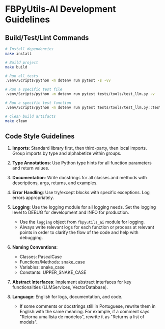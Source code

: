 # FBPyUtils-AI Development Guidelines

## Build/Test/Lint Commands

```bash
# Install dependencies
make install

# Build project
make build

# Run all tests
.venv/Scripts/python -m dotenv run pytest -s -vv

# Run a specific test file
.venv/Scripts/python -m dotenv run pytest tests/tools/test_llm.py -v

# Run a specific test function
.venv/Scripts/python -m dotenv run pytest tests/tools/test_llm.py::test_list_models_base -v

# Clean build artifacts
make clean
```

## Code Style Guidelines

1. **Imports**: Standard library first, then third-party, then local imports. Group imports by type and alphabetize within groups.

2. **Type Annotations**: Use Python type hints for all function parameters and return values.

3. **Documentation**: Write docstrings for all classes and methods with descriptions, args, returns, and examples.

4. **Error Handling**: Use try/except blocks with specific exceptions. Log errors appropriately.

5. **Logging**: Use the logging module for all logging needs. Set the logging level to DEBUG for development and INFO for production.
   - Use the `logging` object from `fbpyutils_ai` module for logging.
   - Always write relevant logs for each function or process at relevant points in order to clarify the flow of the code and help with debugging.

6. **Naming Conventions**:
   - Classes: PascalCase
   - Functions/Methods: snake_case
   - Variables: snake_case
   - Constants: UPPER_SNAKE_CASE

7. **Abstract Interfaces**: Implement abstract interfaces for key functionalities (LLMServices, VectorDatabase).

8. **Language**: English for logs, documentation, and code.
   - If some comments or docstrings still in Portuguese, rewrite them in English with the same meaning. For example, if a comment says "Retorna uma lista de modelos", rewrite it as "Returns a list of models". 